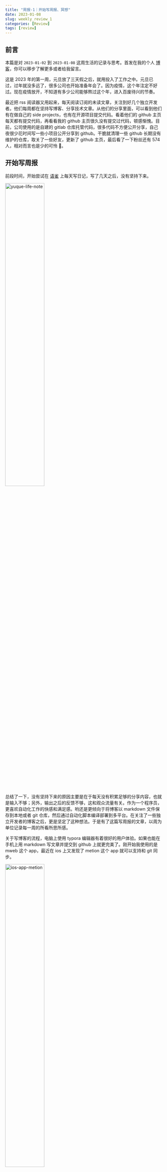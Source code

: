 ```yaml
---
title: "周报-1｜开始写周报、冥想"
date: 2023-01-08
slug: weekly_review_1
categories: [Review]
tags: [review]
---
```


## 前言

本篇是对 `2023-01-02` 到 `2023-01-08` 这周生活的记录与思考。首发在我的个人 [博客](https://blog.chensoul.cc/)，你可以移步了解更多或者给我留言。

这是 2023 年的第一周，元旦放了三天假之后，就用投入了工作之中。元旦已过，过年就没多远了，很多公司也开始准备年会了。因为疫情，这个年注定不好过。现在疫情放开，不知道有多少公司能够熬过这个年，进入百废待兴的节奏。

最近把 rss 阅读器又用起来，每天阅读订阅的未读文章，关注到好几个独立开发者。他们每周都在坚持写博客、分享技术文章。从他们的分享里面，可以看到他们有在做自己的 side projects，也有在开源项目提交代码。看着他们的 github 主页每天都有提交代码，再看看我的 github 主页很久没有提交过代码，顿感惭愧。目前，公司使用的是自建的 gitlab 仓库托管代码，很多代码不方便公开分享，自己夜很少花时间写一些小项目公开分享到 github。干脆就清理一些 github 长期没有维护的仓库，取关了一些好友，更新了 github 主页，最后看了一下粉丝还有 574 人，相对而言也是少的可怜 🥺。

## 开始写周报

前段时间，开始尝试在 [语雀](https://www.yuque.com/chensoul) 上每天写日记，写了几天之后，没有坚持下来。

<img src="http://chensoul.oss-cn-hangzhou.aliyuncs.com/images/yuque-life-note.png" alt="yuque-life-note" style="width: 50%"/>

总结了一下，没有坚持下来的原因主要是在于每天没有积累足够的分享内容，也就是输入不够；另外，输出之后的反馈不够，这和观众流量有关。作为一个程序员，更喜欢自动化工作的快感和满足感。哟还是更倾向于将博客以 markdown 文件保存到本地或者 git 仓库，然后通过自动化脚本编译部署到多平台。在关注了一些独立开发者的博客之后，更是坚定了这种想法。于是有了这篇写周报的文章，以周为单位记录每一周的所看所思所感。

关于写博客的流程，电脑上使用 typora 编辑器有着很好的用户体验。如果也能在手机上用 markdown 写文章并提交到 github 上就更完美了。刚开始我使用的是 mweb 这个 app，最近在 ios 上又发现了 metion 这个 app 就可以支持和 git 同步。

<img src="http://chensoul.oss-cn-hangzhou.aliyuncs.com/images/ios-app-metion.png" alt="ios-app-metion" style="width: 50%"/>

这篇文章就是通过 metion 编写和提交的。图片是本地上传的，图片名称应该是一串随机数，待文章发布之后，需要将图片重命名为有意义的名称，这样方便在图床里查阅和管理。

<img src="http://chensoul.oss-cn-hangzhou.aliyuncs.com/images/metion-writing-first-blog.png" alt="metion-writing-first-blog" style="width: 50%"/>

关于图片的宽度设置，特别是竖形图，建议将宽度设置为一半。设置方法是：在 md 文件里使用 `img` 标签引入图片，这样就可以添加一个 `sytle="width: 50%"` 来设置宽度。例如，上面图片就是这样设置的。

```html
<img
  src="http://chensoul.oss-cn-hangzhou.aliyuncs.com/images/ios-app-metion.png"
  alt="ios-app-metion"
  style="width: 50%"
/>
```

## 内观冥想

这个月参加了一个内观冥想 21 天训练营，每天早上 7 点到 8 点是上课时间，正好也是我上班时间。在听了几天课程并打卡之后，就放弃了。

21 天课程内容，每天的主题分别是：

- 目标
- 计划
- 结果
- 比较
- 抱怨
- 后悔
- 他应该知道自己错了
- 不可能

### 目标

> 今日内观冥想主题是目标
>
> 静静地放空自己，回想自己关注目标的记忆。好像自己曾经设立过很多目标，又好像什么都没有。目标是什么，好像描述不出来，又琢磨不透。
>
> 曾经立下的那些目标算是目标吗？他们可以实现吗？他们实现了吗？为什么没有实现呢？无志之人常立志，有志之人立常志。远的不说，先看看 2022 年实现了哪些目标。读书，是彻底放下了；健身，元旦前减到 130 斤的目标在 “阳康后不要剧烈运动” 的说辞下耽误了；定投，也是终止了；买车，车是消耗品；结婚，实现了。
>
> 算了下，实现了的目标也就是结婚了。少的可怜。为什么会这样呢？大抵是自己不够自律，没有持续的坚持，也没有及时的反思和调整。也就是自我察觉不够吧！或者说没有养成自我察觉的方法和习惯。这也就是为什么要参加 21 天内观训练营的原因吧。
>
> 一个人很难认清自身的局限性，很难扩大自己的认知，多与身边的人交流和学习，通过观他人，再来思自己，应该可以提升自己的察觉意识。

### 计划

> 今日内观冥想主题是计划。
>
> 早上冥想是在地铁，冥想的时候放空自己，感受自己的思绪、情绪和身体的注意力。因为是站着，注意力一会儿在脚上，一会儿在手上，不能完全地放空自己。想必要是完全放松，估计就站不住了吧。
>
> 冥想地过程中，重要的是感受和观察。感受当下的感受，观察自己的观察，任有他们流动和发展。所谓没有绝对的对与错，冥想的过程中，重要的是作为一个旁观者，不要有过多的主观意识。

### 结果

> 今天的内观冥想主题是结果。
>
> 把身体挂在钩子上，静静地观察和感受。一方面感受身体，一方面会思考自己对结果的理解。什么是结果？自己过去一年取得了什么样的结果？为什么没有取得？

### 比较

> 今日内观冥想主题是比较。冥想时，观察自己的感受、情绪、想法，他们可能是任何样子的。不管是怎样的，他们都是正常的，都是他们本来的样子，也就是空性。
>
> 把比较这个念头挂起来，静静地看比较这两个字。然后开始觉察比较这两个字。这个时候，大脑开始在思考比较这个念头是什么。思绪在变化的时候，对对比较这个念头的感受也在变化。无论如何变化，自己都不要干预。当自己有了比较这个念头，自己的感受是失望的。失望自己不如别人，不如过去。失望过后，又不服气，又暗下决心要好好努力。这个过程中，我是我的主人，是我在有着各种各样的感受。如果我能控制自己的情绪，就能控制自己的行为。

### 抱怨

> 今日冥想主题是抱怨。
>
> 生活中有什么抱怨的？抱怨又解决不了问题？问题又不是自己造成的，可能是别人造成的！别人的事情是别人的事情，自己的事情是自己造成。别人的事情，你管不了，你能管理的是你自己的。管好自己的心态情绪和行为，因为抱怨解决不了别人的问题，也解决不了自己的事情。甚至你的抱怨还会给别人带来负能量，给你们带来争吵，给自己带来蛮烦，给自己地能力和情绪带来消耗。与其消耗自己，还不如提升自己。有时候不要局限在自己的思维里，换个角度，提升格局，一切事情都不是事情了。这个世界哪有那么多所谓重要的事情。那些今天你看来很重要的事儿，在十年二十年之后，根本就不值得一提。所以很多时候，要用发展的眼光看问题。一切都会过去，一切都会好起来。当你这样想的时候，在你心里在你眼前，就没有什么烦恼了，也就不会抱怨了。

## 好物分享

几个截图软件：

- [TinySnap](https://immmmm.com/chrome-extensions-tinysnap/) Chrome 截图插件，支持设置背景

- Snipaste 截图

以上。
